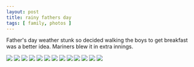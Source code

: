```yaml
---
layout: post
title: rainy fathers day
tags: [ family, photos ]
---
```


Father's day weather stunk so decided walking the boys to get breakfast was a better idea. Mariners blew it in extra innings.

<script src="https://ajax.googleapis.com/ajax/libs/jquery/1.11.1/jquery.min.js" ></script>
<link href="https://cdnjs.cloudflare.com/ajax/libs/fotorama/4.6.4/fotorama.min.css" rel="stylesheet">
<script src="https://cdnjs.cloudflare.com/ajax/libs/fotorama/4.6.4/fotorama.min.js" ></script>

<div class="fotorama" data-nav="thumbs" data-allowfullscreen="native">
    <!--https://photos.app.goo.gl/HPWw9JhsDVPP3Pmt6-->
    <img src="https://images.northbriton.net/AP1GczPG_XaN-JHYMmIBv-IoZ2_0h9r_vz9D51hWLiOBfTlTddxJLSEoUE7I3tPt_xZxnRoAhYvkZHPXZTL5zXRQtdbHznlMUU5vwg7Hnljntz2sD0uFgoyd">
    <img src="https://images.northbriton.net/AP1GczN9MHDKNAszqGHJhnvltue9HgVVigIZCZpVfG56rk6Tgaqc5pF_O2-9N2g7wIyXL97ICEFUL9-tc3Gwdb1XYJ4kFgFG19ikBRkUa9U39WDlSibHxRnd">
    <img src="https://images.northbriton.net/AP1GczOuEjuBRr2mdQ5jp-uzG9CEAi7p21VOjxjd1mpTHZNBGKMCRdZLKbrDICRYRWGedshng2KvCrwxh3NctLB0jYHy3tEFz51BZ51mBBiqqJZGR4nSRMyy">
    <img src="https://images.northbriton.net/AP1GczNXY27gRuhRT3vaDCKvfRLllKhpYiUdsyljK50NV9jyr7YDAV_FF6rfpZz7R90y1zv99KTeirwNoVtrhTtjhNXGeIxGOl5JMT5d5hZ8Jrag42zwTx3P">
    <img src="https://images.northbriton.net/AP1GczMfMgJ_H_7NdaH-OsfM2dTZ4jZfLt89laqz9A1vDtGE9c4RVUOd8DL7oQsoADyLqNXt2jUvqYWlWKE_YFKDValsfAgY5bgOtxeL8tvwLoiiJ9m5x3uc">
    <img src="https://images.northbriton.net/AP1GczOfzrsbFB7AdukKlFmwnodQNxqniakuNsIxmv4QwaH076-ynVF0lyCX0wRUc6k7Jso5AF1VpxUaMfWD8ajVc6cU0EKoqEWdGjwkrcrCR7lOMuLMn2LR">
    <img src="https://images.northbriton.net/AP1GczOYv1C51fcSZ1oLf7PwfTZ4lbvW7GgsscfoCfhasDV_ZK3HUbAgzqXiXLcaa1-3YFc4dbwvlJ06qNxnb7eiidwLxhgXyDYtZrw1UAsQK1C-t2C2DB1f">
    <img src="https://images.northbriton.net/AP1GczO3U91pW1LLi6MyYVwkXKxrPYc-HxfyF8sp-OJf9afWz-f_slzjHUnzlg6u2UXacCUsv1hOQ4y0JQ_cB303V7-7NaErGHQI9wKes0R22taFOkugBPsG">
    <img src="https://images.northbriton.net/AP1GczNQyBS7Y8qKZIdeyirBj6INCcscJbcZWoOUvLl0YJMuqWEEeJcP0jc33I4110s1czmGYbZFAOixn6BJkoOcsIxHhusH879Ta4Vi9v4j2ySZp-1SG8Pj">
    <img src="https://images.northbriton.net/AP1GczNEcSUX2xbC3ZID4ywL694LZxqF8RI9dd8xxbj2yRPatqPqjh0_BLSCz9BaQ5lmD61FD-SKSmT4NN2FQcXcNtDAgO9i71PZa6HZAl5Aipef0S1N_oPb">
    <img src="https://images.northbriton.net/AP1GczPPE0jH0WXMinTf_rnMybmD_p97SNJ4huYQwrCTW-5Eu84qIe9-8XSE01VkR9M6LRjrJME2ECaUSL2vlr03v3Kp6xkZoFitCRBpuCknJeON3DRVNRjT">
    <img src="https://images.northbriton.net/AP1GczOSspwtVTPxL0pVYEhKvdh6GZq9fU1gapffdK0KJbycgxpugZG5-7SC1GMJ4pQC-hrohCy86DBb_a1oUfHp0dRyFM2juLQTRfJmPDD-Bs9kQaoFws4J">
    <img src="https://images.northbriton.net/AP1GczNJiPgpbyZer6H1Z7hXIsFZbfkY3cjFYrZreFN9YWBWDQod-6hU7R4oczFat1rcbApmD2z_QAwsbikVUxuOXYfXsyqOZdINM6dBCZn92ItDPq8oNP6k">
</div>